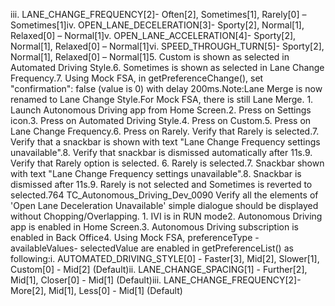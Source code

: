 iii. LANE_CHANGE_FREQUENCY[2]- Often[2], Sometimes[1], Rarely[0] – Sometimes[1]iv. OPEN_LANE_DECELERATION[3]- Sporty[2], Normal[1], Relaxed[0] – Normal[1]v. OPEN_LANE_ACCELERATION[4]- Sporty[2], Normal[1], Relaxed[0] – Normal[1]vi. SPEED_THROUGH_TURN[5]- Sporty[2], Normal[1], Relaxed[0] – Normal[1]5. Custom is shown as selected in Automated Driving Style.6. Sometimes is shown as selected in Lane Change Frequency.7. Using Mock FSA, in getPreferenceChange(), set "confirmation": false (value is 0) with delay 200ms.Note:Lane Merge is now renamed to Lane Change Style.For Mock FSA, there is still Lane Merge. 1. Launch Autonomous Driving app from Home Screen.2. Press on Settings icon.3. Press on Automated Driving Style.4. Press on Custom.5. Press on Lane Change Frequency.6. Press on Rarely. Verify that Rarely is selected.7. Verify that a snackbar is shown with text "Lane Change Frequency settings unavailable".8. Verify that snackbar is dismissed automatically after 11s.9. Verify that Rarely option is selected. 6. Rarely is selected.7. Snackbar shown with text "Lane Change Frequency settings unavailable".8. Snackbar is dismissed after 11s.9. Rarely is not selected and Sometimes is reverted to selected.764 TC_Autonomous_Driving_Dev_0090 Verify all the elements of 'Open Lane Deceleration Unavailable' simple dialogue should be displayed without Chopping/Overlapping. 1. IVI is in RUN mode2. Autonomous Driving app is enabled in Home Screen.3. Autonomous Driving subscription is enabled in Back Office4. Using Mock FSA, preferenceType - availableValues- selectedValue are enabled in getPreferenceList() as following:i. AUTOMATED_DRIVING_STYLE[0] - Faster[3], Mid[2], Slower[1], Custom[0] - Mid[2] (Default)ii. LANE_CHANGE_SPACING[1] - Further[2], Mid[1], Closer[0] - Mid[1] (Default)iii. LANE_CHANGE_FREQUENCY[2]- More[2], Mid[1], Less[0] - Mid[1] (Default)
